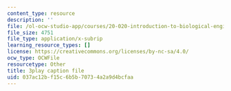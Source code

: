 ```yaml
---
content_type: resource
description: ''
file: /ol-ocw-studio-app/courses/20-020-introduction-to-biological-engineering-design-spring-2009/037ac12bf15c6b5b70734a2a9d4bcfaa_bJFqcqQcybg.srt
file_size: 4751
file_type: application/x-subrip
learning_resource_types: []
license: https://creativecommons.org/licenses/by-nc-sa/4.0/
ocw_type: OCWFile
resourcetype: Other
title: 3play caption file
uid: 037ac12b-f15c-6b5b-7073-4a2a9d4bcfaa
---
```

